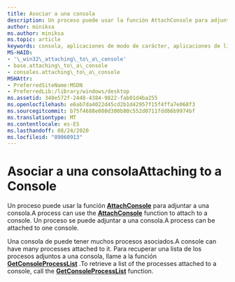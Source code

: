 ```yaml
---
title: Asociar a una consola
description: Un proceso puede usar la función AttachConsole para adjuntar a una consola. Un proceso se puede adjuntar a una consola.
author: miniksa
ms.author: miniksa
ms.topic: article
keywords: consola, aplicaciones de modo de carácter, aplicaciones de línea de comandos, aplicaciones de terminal, API de consola
MS-HAID:
- '\_win32\_attaching\_to\_a\_console'
- base.attaching\_to\_a\_console
- consoles.attaching\_to\_a\_console
MSHAttr:
- PreferredSiteName:MSDN
- PreferredLib:/library/windows/desktop
ms.assetid: 348e572f-2448-4384-9822-fab01d4ba255
ms.openlocfilehash: e6ab7da4022d45cd2b1d42957f15f4ffa7e068f3
ms.sourcegitcommit: b75f4688e080d300b80c552d0711fdd86b9974bf
ms.translationtype: MT
ms.contentlocale: es-ES
ms.lasthandoff: 08/24/2020
ms.locfileid: "89060913"
---
```

# <a name="attaching-to-a-console"></a><span data-ttu-id="31bf6-105">Asociar a una consola</span><span class="sxs-lookup"><span data-stu-id="31bf6-105">Attaching to a Console</span></span>


<span data-ttu-id="31bf6-106">Un proceso puede usar la función [**AttachConsole**](attachconsole.md) para adjuntar a una consola.</span><span class="sxs-lookup"><span data-stu-id="31bf6-106">A process can use the [**AttachConsole**](attachconsole.md) function to attach to a console.</span></span> <span data-ttu-id="31bf6-107">Un proceso se puede adjuntar a una consola.</span><span class="sxs-lookup"><span data-stu-id="31bf6-107">A process can be attached to one console.</span></span>

<span data-ttu-id="31bf6-108">Una consola de puede tener muchos procesos asociados.</span><span class="sxs-lookup"><span data-stu-id="31bf6-108">A console can have many processes attached to it.</span></span> <span data-ttu-id="31bf6-109">Para recuperar una lista de los procesos adjuntos a una consola, llame a la función [**GetConsoleProcessList**](getconsoleprocesslist.md) .</span><span class="sxs-lookup"><span data-stu-id="31bf6-109">To retrieve a list of the processes attached to a console, call the [**GetConsoleProcessList**](getconsoleprocesslist.md) function.</span></span>

 

 





